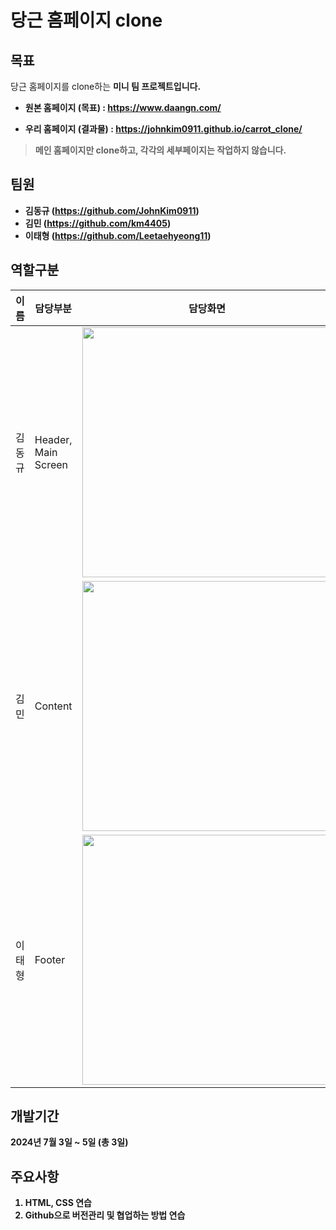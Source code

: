 # 당근 홈페이지 clone


## 목표

당근 홈페이지를 clone하는 <b>미니 팀 프로젝트<b>입니다.

- 원본 홈페이지 (목표) : https://www.daangn.com/

- 우리 홈페이지 (결과물) : https://johnkim0911.github.io/carrot_clone/

> 메인 홈페이지만 clone하고, 각각의 세부페이지는 작업하지 않습니다.


## 팀원
- 김동규 (https://github.com/JohnKim0911)
- 김민 (https://github.com/km4405)
- 이태형 (https://github.com/Leetaehyeong11)


## 역할구분

| 이름   | 담당부분             | 담당화면                                                                                                      |
|--------|----------------------|---------------------------------------------------------------------------------------------------------------|
| 김동규 | Header, Main Screen  | <img src="https://github.com/JohnKim0911/carrot_clone/assets/115627305/d2125631-41c4-4f8b-aacf-fdd4de11cb93" width="400px"> |
| 김민   | Content              | <img src="https://github.com/JohnKim0911/carrot_clone/assets/115627305/7e2307b6-7da3-4b86-a04c-224b4a1c82ce" width="400px">   |
| 이태형 | Footer               | <img src="https://github.com/JohnKim0911/carrot_clone/assets/115627305/8489640a-f156-49c5-a90d-564908e303fb" width="400px">   |


## 개발기간

2024년 7월 3일 ~ 5일 (총 3일)

## 주요사항

1. HTML, CSS 연습
2. Github으로 버전관리 및 협업하는 방법 연습
